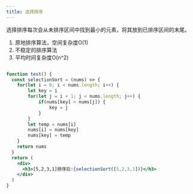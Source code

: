 ```yaml
---
title: 选择排序
---
```


选择排序每次会从未排序区间中找到最小的元素，将其放到已排序区间的末尾。

1. 原地排序算法，空间复杂度O(1)
2. 不稳定的排序算法
3. 平均时间复杂度O(n^2)

```jsx live

function test() {
  const selectionSort = (nums) => {
    for(let i = 0; i < nums.length; i++) {
        let key = i
        for(let j = i + 1; j < nums.length; j++) {
            if(nums[key] > nums[j]) {
                key = j
            }
        }
        let temp = nums[i]
        nums[i] = nums[key]
        nums[key] = temp
    }
    return nums
  }
  return (
    <div>
      <h3>[5,2,3,1]排序后:{selectionSort([5,2,3,1])}</h3>
    </div>
  )
}
```